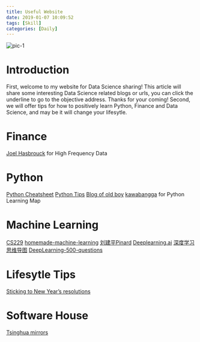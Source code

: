 ```yaml
---
title: Useful Website
date: 2019-01-07 10:09:52
tags: [Skill]
categories: [Daily]
---
```

![pic-1](https://www.gsb.stanford.edu/sites/gsb/files/styles/1630x_variable/public/resources/huang-goalssteps-1630_1.jpg?itok=s61fdD8u)
# Introduction
First, welcome to my website for Data Science sharing!
This article will share some interesting Data Science related blogs or urls, you can click the underline to go to the objective address.
Thanks for your coming!
Second, we will offer tips for how to positively learn Python, Finance and Data Science, and may be it will change your lifesytle.

# Finance
[Joel Hasbrouck](http://people.stern.nyu.edu/jhasbrou/) for High Frequency Data

# Python
[Python Cheatsheet](https://www.pythoncheatsheet.org/?hmsr=pycourses.com&utm_source=pycourses.com&utm_medium=pycourses.com#Dataclasses)
[Python Tips](https://pythontips.com/)
[Blog of old boy](https://www.cnblogs.com/bingabcd/p/6984792.html)
[kawabangga](https://www.kawabangga.com/how-to-learn-python) for Python Learning Map

# Machine Learning
[CS229](http://cs229.stanford.edu/)
[homemade-machine-learning](https://github.com/trekhleb/homemade-machine-learning)
[刘建平Pinard](https://www.cnblogs.com/pinard/)
[Deeplearning.ai](https://www.deeplearning.ai/)
[深度学习思维导图](https://github.com/dformoso/deeplearning-mindmap)
[DeepLearning-500-questions](https://github.com/scutan90/DeepLearning-500-questions)

# Lifesytle Tips
[Sticking to New Year&rsquo;s resolutions](https://news.stanford.edu/2018/12/28/resolutions/)

# Software House
[Tsinghua mirrors](https://mirrors.tuna.tsinghua.edu.cn/)
